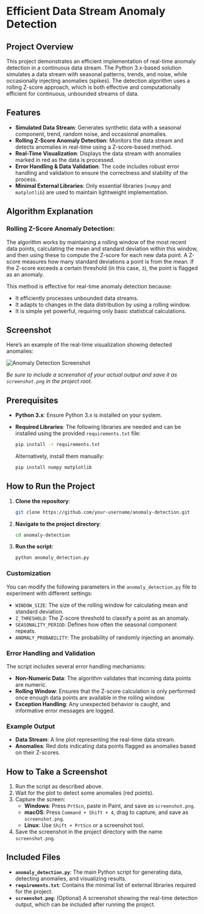 
# Efficient Data Stream Anomaly Detection

## Project Overview

This project demonstrates an efficient implementation of real-time anomaly detection in a continuous data stream. The Python 3.x-based solution simulates a data stream with seasonal patterns, trends, and noise, while occasionally injecting anomalies (spikes). The detection algorithm uses a rolling Z-score approach, which is both effective and computationally efficient for continuous, unbounded streams of data.

## Features

- **Simulated Data Stream**: Generates synthetic data with a seasonal component, trend, random noise, and occasional anomalies.
- **Rolling Z-Score Anomaly Detection**: Monitors the data stream and detects anomalies in real-time using a Z-score-based method.
- **Real-Time Visualization**: Displays the data stream with anomalies marked in red as the data is processed.
- **Error Handling & Data Validation**: The code includes robust error handling and validation to ensure the correctness and stability of the process.
- **Minimal External Libraries**: Only essential libraries (`numpy` and `matplotlib`) are used to maintain lightweight implementation.

## Algorithm Explanation

### Rolling Z-Score Anomaly Detection:

The algorithm works by maintaining a rolling window of the most recent data points, calculating the mean and standard deviation within this window, and then using these to compute the Z-score for each new data point. A Z-score measures how many standard deviations a point is from the mean. If the Z-score exceeds a certain threshold (in this case, `3`), the point is flagged as an anomaly.

This method is effective for real-time anomaly detection because:
- It efficiently processes unbounded data streams.
- It adapts to changes in the data distribution by using a rolling window.
- It is simple yet powerful, requiring only basic statistical calculations.

## Screenshot

Here’s an example of the real-time visualization showing detected anomalies:

![Anomaly Detection Screenshot](screenshot.png)

*Be sure to include a screenshot of your actual output and save it as `screenshot.png` in the project root.*

## Prerequisites

- **Python 3.x**: Ensure Python 3.x is installed on your system.
- **Required Libraries**: The following libraries are needed and can be installed using the provided `requirements.txt` file:
  ```bash
  pip install -r requirements.txt
  ```

  Alternatively, install them manually:
  ```bash
  pip install numpy matplotlib
  ```

## How to Run the Project

1. **Clone the repository**:
   ```bash
   git clone https://github.com/your-username/anomaly-detection.git
   ```

2. **Navigate to the project directory**:
   ```bash
   cd anomaly-detection
   ```

3. **Run the script**:
   ```bash
   python anomaly_detection.py
   ```

### Customization

You can modify the following parameters in the `anomaly_detection.py` file to experiment with different settings:
- `WINDOW_SIZE`: The size of the rolling window for calculating mean and standard deviation.
- `Z_THRESHOLD`: The Z-score threshold to classify a point as an anomaly.
- `SEASONALITY_PERIOD`: Defines how often the seasonal component repeats.
- `ANOMALY_PROBABILITY`: The probability of randomly injecting an anomaly.

### Error Handling and Validation

The script includes several error handling mechanisms:
- **Non-Numeric Data**: The algorithm validates that incoming data points are numeric.
- **Rolling Window**: Ensures that the Z-score calculation is only performed once enough data points are available in the rolling window.
- **Exception Handling**: Any unexpected behavior is caught, and informative error messages are logged.

### Example Output

- **Data Stream**: A line plot representing the real-time data stream.
- **Anomalies**: Red dots indicating data points flagged as anomalies based on their Z-scores.

## How to Take a Screenshot

1. Run the script as described above.
2. Wait for the plot to detect some anomalies (red points).
3. Capture the screen:
   - **Windows**: Press `PrtScn`, paste in Paint, and save as `screenshot.png`.
   - **macOS**: Press `Command + Shift + 4`, drag to capture, and save as `screenshot.png`.
   - **Linux**: Use `Shift + PrtScn` or a screenshot tool.
4. Save the screenshot in the project directory with the name `screenshot.png`.

## Included Files

- **`anomaly_detection.py`**: The main Python script for generating data, detecting anomalies, and visualizing results.
- **`requirements.txt`**: Contains the minimal list of external libraries required for the project.
- **`screenshot.png`**: (Optional) A screenshot showing the real-time detection output, which can be included after running the project.
